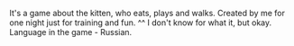 It's a game about the kitten, who eats, plays and walks. Created by me for one night just for training and fun. ^^
I don't know for what it, but okay.
Language in the game - Russian.
